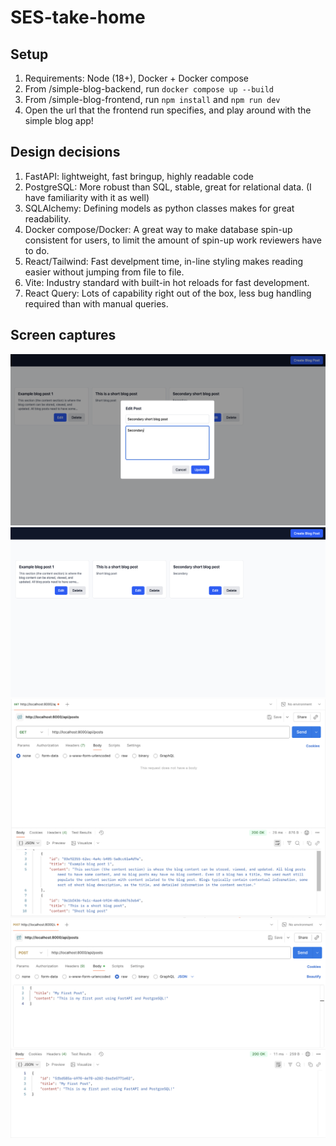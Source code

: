 # SES-take-home


## Setup
1. Requirements: Node (18+), Docker + Docker compose
2. From /simple-blog-backend, run `docker compose up --build`
3. From /simple-blog-frontend, run `npm install` and `npm run dev`
4. Open the url that the frontend run specifies, and play around with the simple blog app!

## Design decisions
1. FastAPI: lightweight, fast bringup, highly readable code
2. PostgreSQL: More robust than SQL, stable, great for relational data. (I have familiarity with it as well)
3. SQLAlchemy: Defining models as python classes makes for great readability.
4. Docker compose/Docker: A great way to make database spin-up consistent for users, to limit the amount of spin-up work reviewers have to do.
5. React/Tailwind: Fast develpment time, in-line styling makes reading easier without jumping from file to file. 
6. Vite: Industry standard with built-in hot reloads for fast development.
7. React Query: Lots of capability right out of the box, less bug handling required than with manual queries.

## Screen captures
![Editing post](image-1.png)
![Viewing posts](image.png)
![Working postman 1](image-2.png)
![Working postman 2](image-3.png)